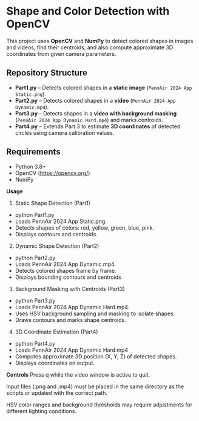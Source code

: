 # Shape and Color Detection with OpenCV

This project uses **OpenCV** and **NumPy** to detect colored shapes in images and videos, find their centroids, and also compute approximate 3D coordinates from given camera parameters.

## Repository Structure

- **Part1.py** – Detects colored shapes in a **static image** (`PennAir 2024 App Static.png`).  
- **Part2.py** – Detects colored shapes in a **video** (`PennAir 2024 App Dynamic.mp4`).  
- **Part3.py** – Detects shapes in a **video with background masking** (`PennAir 2024 App Dynamic Hard.mp4`) and marks centroids.  
- **Part4.py** – Extends Part 3 to estimate **3D coordinates** of detected circles using camera calibration values.  

## Requirements

- Python 3.8+
- OpenCV (https://opencv.org/) 
- NumPy


**Usage**

1. Static Shape Detection (Part1)
- python Part1.py
- Loads PennAir 2024 App Static.png.
- Detects shapes of colors: red, yellow, green, blue, pink.
- Displays contours and centroids.

2. Dynamic Shape Detection (Part2)
- python Part2.py
- Loads PennAir 2024 App Dynamic.mp4.
- Detects colored shapes frame by frame.
- Displays bounding contours and centroids

3. Background Masking with Centroids (Part3)
- python Part3.py
- Loads PennAir 2024 App Dynamic Hard.mp4.
- Uses HSV background sampling and masking to isolate shapes.
- Draws contours and marks shape centroids.

4. 3D Coordinate Estimation (Part4)
- python Part4.py
- Loads PennAir 2024 App Dynamic Hard.mp4
- Computes approximate 3D position (X, Y, Z) of detected shapes.
- Displays coordinates on output.

**Controls**
Press q while the video window is active to quit.








Input files (.png and .mp4) must be placed in the same directory as the scripts or updated with the correct path.

HSV color ranges and background thresholds may require adjustments for different lighting conditions.

